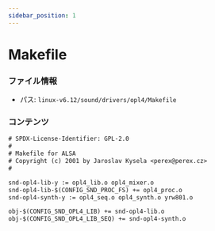 ```yaml
---
sidebar_position: 1
---
```

# Makefile

### ファイル情報

- パス: `linux-v6.12/sound/drivers/opl4/Makefile`

### コンテンツ

```txt
# SPDX-License-Identifier: GPL-2.0
#
# Makefile for ALSA
# Copyright (c) 2001 by Jaroslav Kysela <perex@perex.cz>
#

snd-opl4-lib-y := opl4_lib.o opl4_mixer.o
snd-opl4-lib-$(CONFIG_SND_PROC_FS) += opl4_proc.o
snd-opl4-synth-y := opl4_seq.o opl4_synth.o yrw801.o

obj-$(CONFIG_SND_OPL4_LIB) += snd-opl4-lib.o
obj-$(CONFIG_SND_OPL4_LIB_SEQ) += snd-opl4-synth.o

```
